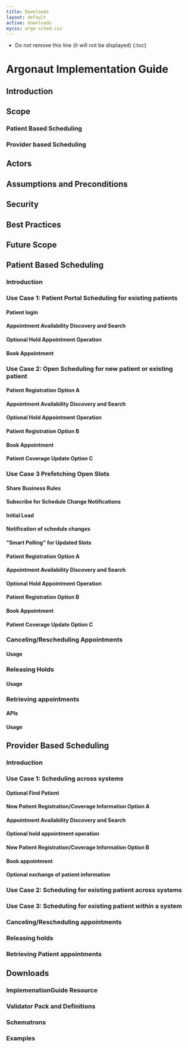 ```yaml
---
title: Downloads
layout: default
active: downloads
mycss: argo-sched.css
---
```




<!-- TOC  the css styling for this is \pages\assets\css\project.css under 'markdown-toc'-->



* Do not remove this line (it will not be displayed)
{:toc}





# Argonaut Implementation Guide

## Introduction

## Scope

### Patient Based Scheduling

### Provider based Scheduling

## Actors

## Assumptions and Preconditions

## Security

## Best Practices

## Future Scope

## Patient Based Scheduling

### Introduction

### Use Case 1: Patient Portal Scheduling for existing patients

####  Patient login

####  Appointment Availability Discovery and Search

####  Optional Hold Appointment Operation

####  Book Appointment

### Use Case 2: Open Scheduling for new patient or existing patient

####  Patient Registration Option A

####  Appointment Availability Discovery and Search

####  Optional Hold Appointment Operation

####  Patient Registration Option B

####  Book Appointment

####  Patient Coverage Update Option C

### Use Case 3 Prefetching Open Slots

####  Share Business Rules

#### Subscribe for Schedule Change Notifications

####  Initial Load

####  Notification of schedule changes

#### "Smart Polling" for Updated Slots

#### Patient Registration Option A

####  Appointment Availability Discovery and Search

####  Optional Hold Appointment Operation

####  Patient Registration Option B

####  Book Appointment

####  Patient Coverage Update Option C

### Canceling/Rescheduling Appointments

#### Usage

### Releasing Holds

#### Usage

### Retrieving appointments

#### APIs

#### Usage

## Provider Based Scheduling

### Introduction

### Use Case 1: Scheduling across systems

#### Optional Find Patient

#### New Patient Registration/Coverage Information Option A

#### Appointment Availability Discovery and Search

#### Optional hold appointment operation

#### New Patient Registration/Coverage Information Option B

#### Book appointment

#### Optional exchange of patient information

### Use Case 2: Scheduling for existing patient across systems

### Use Case 3: Scheduling for existing patient *within* a system

### Canceling/Rescheduling appointments

### Releasing holds

### Retrieving Patient appointments

## Downloads

### ImplemenationGuide Resource

### Validator Pack and Definitions

### Schematrons

### Examples
